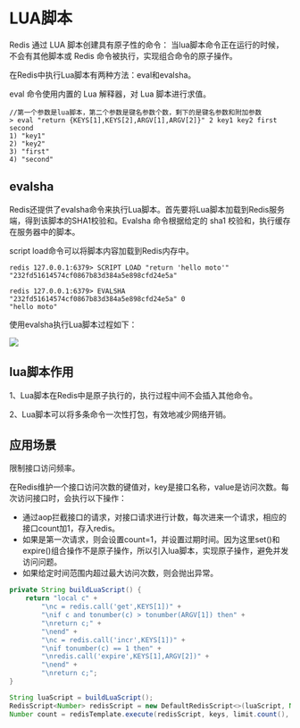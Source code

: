 # LUA脚本

Redis 通过 LUA 脚本创建具有原子性的命令： 当lua脚本命令正在运行的时候，不会有其他脚本或 Redis 命令被执行，实现组合命令的原子操作。

在Redis中执行Lua脚本有两种方法：eval和evalsha。

eval 命令使用内置的 Lua 解释器，对 Lua 脚本进行求值。

```
//第一个参数是lua脚本，第二个参数是键名参数个数，剩下的是键名参数和附加参数
> eval "return {KEYS[1],KEYS[2],ARGV[1],ARGV[2]}" 2 key1 key2 first second
1) "key1"
2) "key2"
3) "first"
4) "second"
```

## evalsha

Redis还提供了evalsha命令来执行Lua脚本。首先要将Lua脚本加载到Redis服务端，得到该脚本的SHA1校验和。Evalsha 命令根据给定的 sha1 校验和，执行缓存在服务器中的脚本。

script load命令可以将脚本内容加载到Redis内存中。

```
redis 127.0.0.1:6379> SCRIPT LOAD "return 'hello moto'"
"232fd51614574cf0867b83d384a5e898cfd24e5a"

redis 127.0.0.1:6379> EVALSHA "232fd51614574cf0867b83d384a5e898cfd24e5a" 0
"hello moto"
```

使用evalsha执行Lua脚本过程如下：

![](http://img.topjavaer.cn/img/evalsha.png)

## lua脚本作用

1、Lua脚本在Redis中是原子执行的，执行过程中间不会插入其他命令。

2、Lua脚本可以将多条命令一次性打包，有效地减少网络开销。

## 应用场景

限制接口访问频率。

在Redis维护一个接口访问次数的键值对，key是接口名称，value是访问次数。每次访问接口时，会执行以下操作：

- 通过aop拦截接口的请求，对接口请求进行计数，每次进来一个请求，相应的接口count加1，存入redis。
- 如果是第一次请求，则会设置count=1，并设置过期时间。因为这里set()和expire()组合操作不是原子操作，所以引入lua脚本，实现原子操作，避免并发访问问题。
- 如果给定时间范围内超过最大访问次数，则会抛出异常。

```java
private String buildLuaScript() {
    return "local c" +
        "\nc = redis.call('get',KEYS[1])" +
        "\nif c and tonumber(c) > tonumber(ARGV[1]) then" +
        "\nreturn c;" +
        "\nend" +
        "\nc = redis.call('incr',KEYS[1])" +
        "\nif tonumber(c) == 1 then" +
        "\nredis.call('expire',KEYS[1],ARGV[2])" +
        "\nend" +
        "\nreturn c;";
}

String luaScript = buildLuaScript();
RedisScript<Number> redisScript = new DefaultRedisScript<>(luaScript, Number.class);
Number count = redisTemplate.execute(redisScript, keys, limit.count(), limit.period());
```

